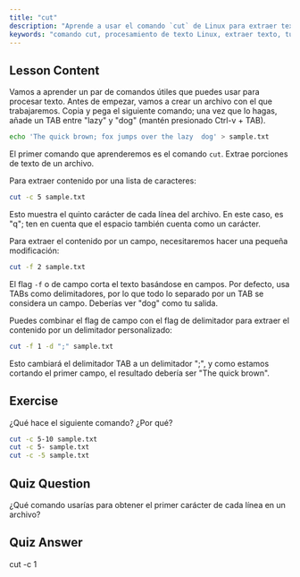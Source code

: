 ```yaml
---
title: "cut"
description: "Aprende a usar el comando `cut` de Linux para extraer texto de archivos. Este tutorial para principiantes cubre el corte por caracteres y campos. ¡Mejora tus habilidades de procesamiento de texto en Linux!"
keywords: "comando cut, procesamiento de texto Linux, extraer texto, tutorial Linux, Linux para principiantes, ejemplos cut, guía Linux"
---
```


## Lesson Content

Vamos a aprender un par de comandos útiles que puedes usar para procesar texto. Antes de empezar, vamos a crear un archivo con el que trabajaremos. Copia y pega el siguiente comando; una vez que lo hagas, añade un TAB entre "lazy" y "dog" (mantén presionado Ctrl-v + TAB).

```bash
echo 'The quick brown; fox jumps over the lazy  dog' > sample.txt
```

El primer comando que aprenderemos es el comando `cut`. Extrae porciones de texto de un archivo.

Para extraer contenido por una lista de caracteres:

```bash
cut -c 5 sample.txt
```

Esto muestra el quinto carácter de cada línea del archivo. En este caso, es "q"; ten en cuenta que el espacio también cuenta como un carácter.

Para extraer el contenido por un campo, necesitaremos hacer una pequeña modificación:

```bash
cut -f 2 sample.txt
```

El flag `-f` o de campo corta el texto basándose en campos. Por defecto, usa TABs como delimitadores, por lo que todo lo separado por un TAB se considera un campo. Deberías ver "dog" como tu salida.

Puedes combinar el flag de campo con el flag de delimitador para extraer el contenido por un delimitador personalizado:

```bash
cut -f 1 -d ";" sample.txt
```

Esto cambiará el delimitador TAB a un delimitador ";", y como estamos cortando el primer campo, el resultado debería ser "The quick brown".

## Exercise

¿Qué hace el siguiente comando? ¿Por qué?

```bash
cut -c 5-10 sample.txt
cut -c 5- sample.txt
cut -c -5 sample.txt
```

## Quiz Question

¿Qué comando usarías para obtener el primer carácter de cada línea en un archivo?

## Quiz Answer

cut -c 1
